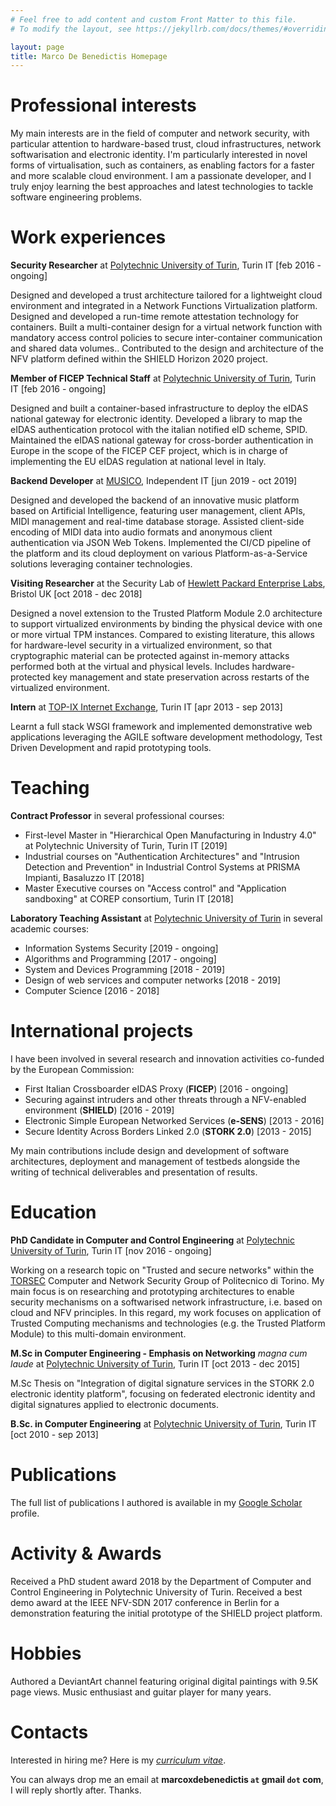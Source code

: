 ```yaml
---
# Feel free to add content and custom Front Matter to this file.
# To modify the layout, see https://jekyllrb.com/docs/themes/#overriding-theme-defaults

layout: page
title: Marco De Benedictis Homepage
---
```


# Professional interests

My main interests are in the field of computer and network security, with particular attention to hardware-based trust, cloud infrastructures, network softwarisation and electronic identity. I'm particularly interested in novel forms of virtualisation, such as containers, as enabling factors for a faster and more scalable cloud environment. I am a passionate developer, and I truly enjoy learning the best approaches and latest technologies to tackle software engineering problems.

# Work experiences

**Security Researcher** at [Polytechnic University of Turin](https://www.polito.it/), Turin IT [feb 2016 - ongoing]

Designed and developed a trust architecture tailored for a lightweight cloud environment and integrated in a Network Functions Virtualization platform. Designed and developed a run-time remote attestation technology for containers. Built a multi-container design for a virtual network function with mandatory access control policies to secure inter-container communication and shared data volumes.. Contributed to the design and architecture of the NFV platform defined within the SHIELD Horizon 2020 project.

**Member of FICEP Technical Staff** at [Polytechnic University of Turin](https://www.polito.it/), Turin IT [feb 2016 - ongoing]

Designed and built a container-based infrastructure to deploy the eIDAS national gateway for electronic identity. Developed a library to map the eIDAS authentication protocol with the italian notified eID scheme, SPID. Maintained the eIDAS national gateway for cross-border authentication in Europe in the scope of the FICEP CEF project, which is in charge of implementing the EU eIDAS regulation at national level in Italy.

**Backend Developer** at [MUSICO](https://www.musi-co.com/), Independent IT [jun 2019 - oct 2019]

Designed and developed the backend of an innovative music platform based on Artificial Intelligence, featuring user management, client APIs, MIDI management and real-time database storage. Assisted client-side encoding of MIDI data into audio formats and anonymous client authentication via JSON Web Tokens. Implemented the CI/CD pipeline of the platform and its cloud deployment on various Platform-as-a-Service solutions leveraging container technologies.

**Visiting Researcher** at the Security Lab of [Hewlett Packard Enterprise Labs](https://www.labs.hpe.com/), Bristol UK [oct 2018 - dec 2018]

Designed a novel extension to the Trusted Platform Module 2.0 architecture to support virtualized environments by binding the physical device with one or more virtual TPM instances. Compared to existing literature, this allows for hardware-level security in a virtualized environment, so that cryptographic material can be protected against in-memory attacks performed both at the virtual and physical levels. Includes hardware-protected key management and state preservation across restarts of the virtualized environment.

**Intern** at [TOP-IX Internet Exchange](https://www.top-ix.org/it/home/), Turin IT [apr 2013 - sep 2013]

Learnt a full stack WSGI framework and implemented demonstrative web applications leveraging the AGILE software development methodology, Test Driven Development and rapid prototyping tools.

# Teaching

**Contract Professor** in several professional courses:

- First-level Master in "Hierarchical Open Manufacturing in Industry 4.0" at Polytechnic University of Turin, Turin IT [2019]
- Industrial courses on "Authentication Architectures" and "Intrusion Detection and Prevention" in Industrial Control Systems at PRISMA Impianti, Basaluzzo IT [2018]
- Master Executive courses on "Access control" and "Application sandboxing" at COREP consortium, Turin IT [2018]

**Laboratory Teaching Assistant** at [Polytechnic University of Turin](https://www.polito.it/) in several academic courses:

- Information Systems Security [2019 - ongoing]
- Algorithms and Programming [2017 - ongoing]
- System and Devices Programming [2018 - 2019]
- Design of web services and computer networks [2018 - 2019]
- Computer Science [2016 - 2018]

# International projects

I have been involved in several research and innovation activities co-funded by the European Commission:

- First Italian Crossboarder eIDAS Proxy (**FICEP**) [2016 - ongoing]
- Securing against intruders and other threats through a NFV-enabled environment (**SHIELD**) [2016 - 2019]
- Electronic Simple European Networked Services (**e-SENS**) [2013 - 2016]
- Secure Identity Across Borders Linked 2.0 (**STORK 2.0**) [2013 - 2015]

My main contributions include design and development of software architectures, deployment and management of testbeds alongside the writing of technical deliverables and presentation of results.

# Education

**PhD Candidate in Computer and Control Engineering** at [Polytechnic University of Turin](http://www.phd-dauin.polito.it/), Turin IT [nov 2016 - ongoing]

Working on a research topic on "Trusted and secure networks" within the [TORSEC](https://security.polito.it) Computer and Network Security Group of Politecnico di Torino. My main focus is on researching and prototyping architectures to enable security mechanisms on a softwarised network infrastructure, i.e. based on cloud and NFV principles. In this regard, my work focuses on application of Trusted Computing mechanisms and technologies (e.g. the Trusted Platform Module) to this multi-domain environment.

**M.Sc in Computer Engineering - Emphasis on Networking** *magna cum laude* at [Polytechnic University of Turin](https://www.polito.it), Turin IT [oct 2013 - dec 2015]

M.Sc Thesis on "Integration of digital signature services in the STORK 2.0 electronic identity platform", focusing on federated electronic identity and digital signatures applied to electronic documents.

**B.Sc. in Computer Engineering** at [Polytechnic University of Turin](https://www.polito.it), Turin IT [oct 2010 - sep 2013]

# Publications

The full list of publications I authored is available in my [Google Scholar](https://scholar.google.it/citations?user=3dBGZkkAAAAJ) profile.

# Activity & Awards

Received a PhD student award 2018 by the Department of Computer and Control Engineering in Polytechnic University of Turin. Received a best demo award at the IEEE NFV-SDN 2017 conference in Berlin for a demonstration featuring the initial prototype of the SHIELD project platform.

# Hobbies

Authored a DeviantArt channel featuring original digital paintings with 9.5K page views. Music enthusiast and guitar player for many years.

# Contacts

Interested in hiring me? Here is my [*curriculum vitae*](assets/cv_onepage_eng.pdf).

You can always drop me an email at **marcoxdebenedictis <code>at</code> gmail <code>dot</code> com**, I will reply shortly after. Thanks.
